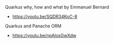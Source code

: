 Quarkus why, how and what by Emmanuel Bernard
* https://youtu.be/SQDR34KoC-8

Quarkus and Panache ORM
* https://youtu.be/npAlosGwXdw
